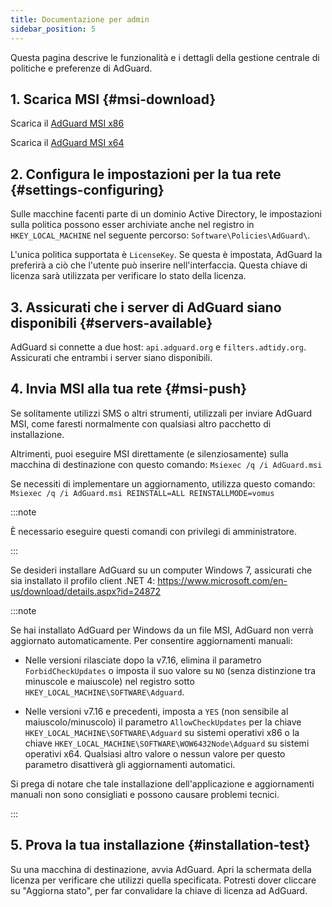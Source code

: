 ```yaml
---
title: Documentazione per admin
sidebar_position: 5
---
```


Questa pagina descrive le funzionalità e i dettagli della gestione centrale di politiche e preferenze di AdGuard.

## 1. Scarica MSI {#msi-download}

Scarica il [AdGuard MSI x86](https://cdn.adtidy.org/distr/windows/AdGuard_x86.msi)

Scarica il [AdGuard MSI x64](https://cdn.adtidy.org/distr/windows/AdGuard_x64.msi)

## 2. Configura le impostazioni per la tua rete {#settings-configuring}

Sulle macchine facenti parte di un dominio Active Directory, le impostazioni sulla politica possono esser archiviate anche nel registro in `HKEY_LOCAL_MACHINE` nel seguente percorso: `Software\Policies\AdGuard\`.

L'unica politica supportata è `LicenseKey`. Se questa è impostata, AdGuard la preferirà a ciò che l'utente può inserire nell'interfaccia. Questa chiave di licenza sarà utilizzata per verificare lo stato della licenza.

## 3. Assicurati che i server di AdGuard siano disponibili {#servers-available}

AdGuard si connette a due host: `api.adguard.org` e `filters.adtidy.org`. Assicurati che entrambi i server siano disponibili.

## 4. Invia MSI alla tua rete {#msi-push}

Se solitamente utilizzi SMS o altri strumenti, utilizzali per inviare AdGuard MSI, come faresti normalmente con qualsiasi altro pacchetto di installazione.

Altrimenti, puoi eseguire MSI direttamente (e silenziosamente) sulla macchina di destinazione con questo comando: `Msiexec /q /i AdGuard.msi`

Se necessiti di implementare un aggiornamento, utilizza questo comando: `Msiexec /q /i AdGuard.msi REINSTALL=ALL REINSTALLMODE=vomus`

:::note

È necessario eseguire questi comandi con privilegi di amministratore.

:::

Se desideri installare AdGuard su un computer Windows 7, assicurati che sia installato il profilo client .NET 4: https://www.microsoft.com/en-us/download/details.aspx?id=24872

:::note

Se hai installato AdGuard per Windows da un file MSI, AdGuard non verrà aggiornato automaticamente. Per consentire aggiornamenti manuali:

- Nelle versioni rilasciate dopo la v7.16, elimina il parametro `ForbidCheckUpdates` o imposta il suo valore su `NO` (senza distinzione tra minuscole e maiuscole) nel registro sotto `HKEY_LOCAL_MACHINE\SOFTWARE\Adguard`.

- Nelle versioni v7.16 e precedenti, imposta a `YES` (non sensibile al maiuscolo/minuscolo) il parametro `AllowCheckUpdates` per la chiave `HKEY_LOCAL_MACHINE\SOFTWARE\Adguard` su sistemi operativi x86 o la chiave `HKEY_LOCAL_MACHINE\SOFTWARE\WOW6432Node\Adguard` su sistemi operativi x64. Qualsiasi altro valore o nessun valore per questo parametro disattiverà gli aggiornamenti automatici.

Si prega di notare che tale installazione dell'applicazione e aggiornamenti manuali non sono consigliati e possono causare problemi tecnici.

:::

## 5. Prova la tua installazione {#installation-test}

Su una macchina di destinazione, avvia AdGuard. Apri la schermata della licenza per verificare che utilizzi quella specificata. Potresti dover cliccare su "Aggiorna stato", per far convalidare la chiave di licenza ad AdGuard.
